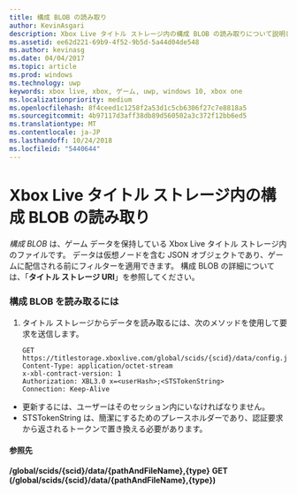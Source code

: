 ```yaml
---
title: 構成 BLOB の読み取り
author: KevinAsgari
description: Xbox Live タイトル ストレージ内の構成 BLOB の読み取りについて説明します。
ms.assetid: ee62d221-69b9-4f52-9b5d-5a44d04de548
ms.author: kevinasg
ms.date: 04/04/2017
ms.topic: article
ms.prod: windows
ms.technology: uwp
keywords: xbox live, xbox, ゲーム, uwp, windows 10, xbox one
ms.localizationpriority: medium
ms.openlocfilehash: 8f4ceed1c1258f2a53d1c5cb6306f27c7e8818a5
ms.sourcegitcommit: 4b97117d3aff38db89d560502a3c372f12bb6ed5
ms.translationtype: MT
ms.contentlocale: ja-JP
ms.lasthandoff: 10/24/2018
ms.locfileid: "5440644"
---
```

# <a name="reading-a-configuration-blob-in-xbox-live-title-storage"></a>Xbox Live タイトル ストレージ内の構成 BLOB の読み取り

*構成 BLOB* は、ゲーム データを保持している Xbox Live タイトル ストレージ内のファイルです。 データは仮想ノードを含む JSON オブジェクトであり、ゲームに配信される前にフィルターを適用できます。 構成 BLOB の詳細については、「**タイトル ストレージ URI**」を参照してください。

### <a name="to-read-a-configuration-blob"></a>構成 BLOB を読み取るには

1.  タイトル ストレージからデータを読み取るには、次のメソッドを使用して要求を送信します。

        GET https://titlestorage.xboxlive.com/global/scids/{scid}/data/config.json,config              
        Content-Type: application/octet-stream
        x-xbl-contract-version: 1
        Authorization: XBL3.0 x=<userHash>;<STSTokenString>
        Connection: Keep-Alive


-   更新するには、ユーザーはそのセッション内にいなければなりません。
-   STSTokenString は、簡潔にするためのプレースホルダーであり、認証要求から返されるトークンで置き換える必要があります。

#### <a name="reference"></a>参照先

**/global/scids/{scid}/data/{pathAndFileName},{type}**
**GET (/global/scids/{scid}/data/{pathAndFileName},{type})**

